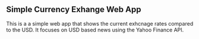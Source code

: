 ## Simple Currency Exhange Web App

This is a a simple web app that shows the current exhcnage rates compared to the USD. It focuses on USD based news using the Yahoo Finance API.


